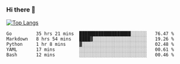 ### Hi there 👋

<!--
**3Xpl0it3r/3Xpl0it3r** is a ✨ _special_ ✨ repository because its `README.md` (this file) appears on your GitHub profile.

Here are some ideas to get you started:

- 🔭 I’m currently working on ...
- 🌱 I’m currently learning ...
- 👯 I’m looking to collaborate on ...
- 🤔 I’m looking for help with ...
- 💬 Ask me about ...
- 📫 How to reach me: ...
- 😄 Pronouns: ...
- ⚡ Fun fact: ...
-->


[![Top Langs](https://github-readme-stats.vercel.app/api/top-langs/?username=3Xpl0it3r&layout=compact)](https://github.com/3Xpl0it3r/3Xpl0it3r)

<!--START_SECTION:waka-->
```text
Go         35 hrs 21 mins  ███████████████████░░░░░░   76.47 % 
Markdown   8 hrs 54 mins   ████▓░░░░░░░░░░░░░░░░░░░░   19.26 % 
Python     1 hr 8 mins     ▓░░░░░░░░░░░░░░░░░░░░░░░░   02.48 % 
YAML       17 mins         ░░░░░░░░░░░░░░░░░░░░░░░░░   00.61 % 
Bash       12 mins         ░░░░░░░░░░░░░░░░░░░░░░░░░   00.46 % 
```
<!--END_SECTION:waka-->
